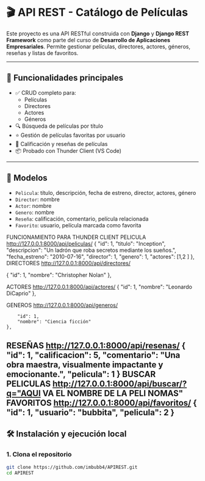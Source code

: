 # 🎬 API REST - Catálogo de Películas

Este proyecto es una API RESTful construida con **Django** y **Django REST Framework** como parte del curso de **Desarrollo de Aplicaciones Empresariales**. Permite gestionar películas, directores, actores, géneros, reseñas y listas de favoritos.

---

## 🚀 Funcionalidades principales

- ✅ CRUD completo para:
  - Películas
  - Directores
  - Actores
  - Géneros
- 🔍 Búsqueda de películas por título
- ⭐ Gestión de películas favoritas por usuario
- 📝 Calificación y reseñas de películas
- 📦 Probado con Thunder Client (VS Code)

---

## 🧱 Modelos

- `Pelicula`: título, descripción, fecha de estreno, director, actores, género
- `Director`: nombre
- `Actor`: nombre
- `Genero`: nombre
- `Reseña`: calificación, comentario, película relacionada
- `Favorito`: usuario, película marcada como favorita

FUNCIONAMIENTO PARA THUNDER CLIENT
PELICULA 
http://127.0.0.1:8000/api/peliculas/
{
        "id": 1,
        "titulo": "Inception",
        "descripcion": "Un ladrón que roba secretos mediante los sueños.",
        "fecha_estreno": "2010-07-16",
        "director": 1,
        "genero": 1,
        "actores": [1,2
        ]
    },
DIRECTORES 
http://127.0.0.1:8000/api/directores/

 {
        "id": 1,
        "nombre": "Christopher Nolan"
    },

ACTORES
http://127.0.0.1:8000/api/actores/
 {
        "id": 1,
        "nombre": "Leonardo DiCaprio"
    },

GENEROS
http://127.0.0.1:8000/api/generos/


        "id": 1,
        "nombre": "Ciencia ficción"
    },

RESEÑAS
http://127.0.0.1:8000/api/resenas/
{
        "id": 1,
        "calificacion": 5,
        "comentario": "Una obra maestra, visualmente impactante y emocionante.",
        "pelicula": 1
    }
BUSCAR PELICULAS 
http://127.0.0.1:8000/api/buscar/?q="AQUI VA EL NOMBRE DE LA PELI NOMAS"
FAVORITOS
http://127.0.0.1:8000/api/favoritos/
{
        "id": 1,
        "usuario": "bubbita",
        "pelicula": 2
    }
---

## 🛠️ Instalación y ejecución local
### 1. Clona el repositorio

```bash
git clone https://github.com/imbubb4/APIREST.git
cd APIREST

